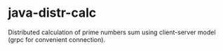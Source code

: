 # java-distr-calc

Distributed calculation of prime numbers sum using client-server model (grpc for convenient connection).
